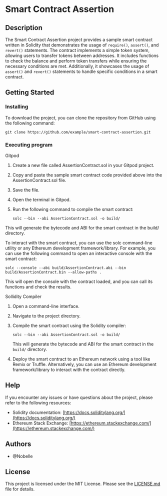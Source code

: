 # Smart Contract Assertion

## Description

The Smart Contract Assertion project provides a sample smart contract written in Solidity that demonstrates the usage of `require()`, `assert()`, and `revert()` statements. The contract implements a simple token system, allowing users to transfer tokens between addresses. It includes functions to check the balance and perform token transfers while ensuring the necessary conditions are met. Additionally, it showcases the usage of `assert()` and `revert()` statements to handle specific conditions in a smart contract.

## Getting Started

### Installing

To download the project, you can clone the repository from GitHub using the following command:

```
git clone https://github.com/example/smart-contract-assertion.git
```

### Executing program

Gitpod

1. Create a new file called AssertionContract.sol in your Gitpod project.
2. Copy and paste the sample smart contract code provided above into the AssertionContract.sol file.
3. Save the file.
4. Open the terminal in Gitpod.
5. Run the following command to compile the smart contract:

    ```
    solc --bin --abi AssertionContract.sol -o build/
    ```
This will generate the bytecode and ABI for the smart contract in the build/ directory.

To interact with the smart contract, you can use the solc command-line utility or any Ethereum development framework/library. For example, you can use the following command to open an interactive console with the smart contract:

    solc --console --abi build/AssertionContract.abi --bin build/AssertionContract.bin --allow-paths .

This will open the console with the contract loaded, and you can call its functions and check the results.

Sollidity Compiler

1. Open a command-line interface.
2. Navigate to the project directory.
3. Compile the smart contract using the Solidity compiler:

   ```
   solc --bin --abi AssertionContract.sol -o build/
   ```

   This will generate the bytecode and ABI for the smart contract in the `build/` directory.

4. Deploy the smart contract to an Ethereum network using a tool like Remix or Truffle. Alternatively, you can use an Ethereum development framework/library to interact with the contract directly.

## Help

If you encounter any issues or have questions about the project, please refer to the following resources:

- Solidity documentation: [https://docs.soliditylang.org/](https://docs.soliditylang.org/)
- Ethereum Stack Exchange: [https://ethereum.stackexchange.com/](https://ethereum.stackexchange.com/)

## Authors

- @Nobelle

## License

This project is licensed under the MIT License. Please see the [LICENSE.md](LICENSE.md) file for details.
